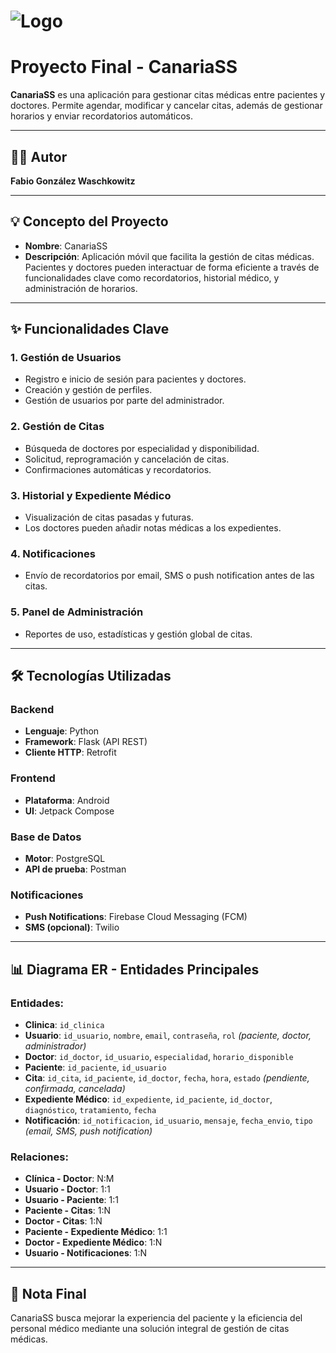 # ![Logo](logo)  
# Proyecto Final - CanariaSS

**CanariaSS** es una aplicación para gestionar citas médicas entre pacientes y doctores. Permite agendar, modificar y cancelar citas, además de gestionar horarios y enviar recordatorios automáticos.

---

## 👨‍💻 Autor
**Fabio González Waschkowitz**

---

## 💡 Concepto del Proyecto

- **Nombre**: CanariaSS  
- **Descripción**: Aplicación móvil que facilita la gestión de citas médicas. Pacientes y doctores pueden interactuar de forma eficiente a través de funcionalidades clave como recordatorios, historial médico, y administración de horarios.

---

## ✨ Funcionalidades Clave

### 1. Gestión de Usuarios
- Registro e inicio de sesión para pacientes y doctores.
- Creación y gestión de perfiles.
- Gestión de usuarios por parte del administrador.

### 2. Gestión de Citas
- Búsqueda de doctores por especialidad y disponibilidad.
- Solicitud, reprogramación y cancelación de citas.
- Confirmaciones automáticas y recordatorios.

### 3. Historial y Expediente Médico
- Visualización de citas pasadas y futuras.
- Los doctores pueden añadir notas médicas a los expedientes.

### 4. Notificaciones
- Envío de recordatorios por email, SMS o push notification antes de las citas.

### 5. Panel de Administración
- Reportes de uso, estadísticas y gestión global de citas.

---

## 🛠️ Tecnologías Utilizadas

### Backend
- **Lenguaje**: Python  
- **Framework**: Flask (API REST)  
- **Cliente HTTP**: Retrofit

### Frontend
- **Plataforma**: Android  
- **UI**: Jetpack Compose

### Base de Datos
- **Motor**: PostgreSQL  
- **API de prueba**: Postman

### Notificaciones
- **Push Notifications**: Firebase Cloud Messaging (FCM)  
- **SMS (opcional)**: Twilio

---

## 📊 Diagrama ER - Entidades Principales

### Entidades:
- **Clinica**: `id_clinica`  
- **Usuario**: `id_usuario`, `nombre`, `email`, `contraseña`, `rol` *(paciente, doctor, administrador)*  
- **Doctor**: `id_doctor`, `id_usuario`, `especialidad`, `horario_disponible`  
- **Paciente**: `id_paciente`, `id_usuario`  
- **Cita**: `id_cita`, `id_paciente`, `id_doctor`, `fecha`, `hora`, `estado` *(pendiente, confirmada, cancelada)*  
- **Expediente Médico**: `id_expediente`, `id_paciente`, `id_doctor`, `diagnóstico`, `tratamiento`, `fecha`  
- **Notificación**: `id_notificacion`, `id_usuario`, `mensaje`, `fecha_envio`, `tipo` *(email, SMS, push notification)*

### Relaciones:
- **Clínica - Doctor**: N:M  
- **Usuario - Doctor**: 1:1  
- **Usuario - Paciente**: 1:1  
- **Paciente - Citas**: 1:N  
- **Doctor - Citas**: 1:N  
- **Paciente - Expediente Médico**: 1:1  
- **Doctor - Expediente Médico**: 1:N  
- **Usuario - Notificaciones**: 1:N

---

## 📌 Nota Final
CanariaSS busca mejorar la experiencia del paciente y la eficiencia del personal médico mediante una solución integral de gestión de citas médicas.

